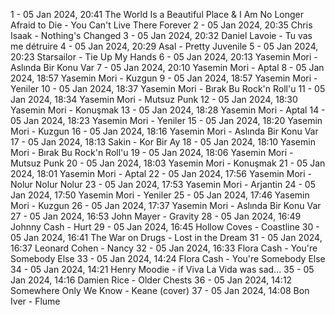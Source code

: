 1 - 05 Jan 2024, 20:41	The World Is a Beautiful Place & I Am No Longer Afraid to Die - You Can't Live There Forever
2 - 05 Jan 2024, 20:35	Chris Isaak - Nothing's Changed
3 - 05 Jan 2024, 20:32	Daniel Lavoie - Tu vas me détruire
4 - 05 Jan 2024, 20:29	Asal - Pretty Juvenile
5 - 05 Jan 2024, 20:23	Starsailor - Tie Up My Hands
6 - 05 Jan 2024, 20:13	Yasemin Mori - Aslında Bir Konu Var
7 - 05 Jan 2024, 20:10	Yasemin Mori - Aptal
8 - 05 Jan 2024, 18:57	Yasemin Mori - Kuzgun
9 - 05 Jan 2024, 18:57	Yasemin Mori - Yeniler
10 - 05 Jan 2024, 18:37	Yasemin Mori - Bırak Bu Rock'n Roll'u
11 - 05 Jan 2024, 18:34	Yasemin Mori - Mutsuz Punk
12 - 05 Jan 2024, 18:30	Yasemin Mori - Konuşmak
13 - 05 Jan 2024, 18:28	Yasemin Mori - Aptal
14 - 05 Jan 2024, 18:23	Yasemin Mori - Yeniler
15 - 05 Jan 2024, 18:20	Yasemin Mori - Kuzgun
16 - 05 Jan 2024, 18:16	Yasemin Mori - Aslında Bir Konu Var
17 - 05 Jan 2024, 18:13	Sakin - Kor Bir Ay
18 - 05 Jan 2024, 18:10	Yasemin Mori - Bırak Bu Rock'n Roll'u
19 - 05 Jan 2024, 18:06	Yasemin Mori - Mutsuz Punk
20 - 05 Jan 2024, 18:03	Yasemin Mori - Konuşmak
21 - 05 Jan 2024, 18:01	Yasemin Mori - Aptal
22 - 05 Jan 2024, 17:56	Yasemin Mori - Nolur Nolur Nolur
23 - 05 Jan 2024, 17:53	Yasemin Mori - Arjantin
24 - 05 Jan 2024, 17:50	Yasemin Mori - Yeniler
25 - 05 Jan 2024, 17:46	Yasemin Mori - Kuzgun
26 - 05 Jan 2024, 17:37	Yasemin Mori - Aslında Bir Konu Var
27 - 05 Jan 2024, 16:53	John Mayer - Gravity
28 - 05 Jan 2024, 16:49	Johnny Cash - Hurt
29 - 05 Jan 2024, 16:45	Hollow Coves - Coastline
30 - 05 Jan 2024, 16:41	The War on Drugs - Lost in the Dream
31 - 05 Jan 2024, 16:37	Leonard Cohen - Nancy
32 - 05 Jan 2024, 16:33	Flora Cash - You're Somebody Else
33 - 05 Jan 2024, 14:24	Flora Cash - You're Somebody Else
34 - 05 Jan 2024, 14:21	Henry Moodie - if Viva La Vida was sad...
35 - 05 Jan 2024, 14:16	Damien Rice - Older Chests
36 - 05 Jan 2024, 14:12	Somewhere Only We Know - Keane (cover)
37 - 05 Jan 2024, 14:08	Bon Iver - Flume
